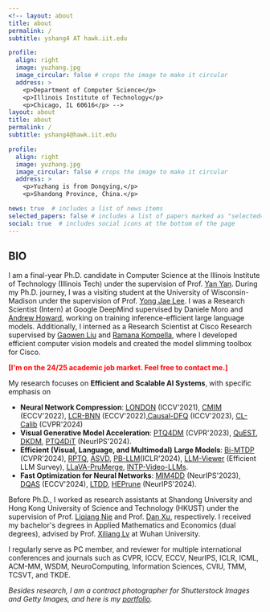 ```yaml
---
<!-- layout: about
title: about
permalink: /
subtitle: yshang4 AT hawk.iit.edu

profile:
  align: right
  image: yuzhang.jpg
  image_circular: false # crops the image to make it circular
  address: >
    <p>Department of Computer Science</p>
    <p>Illinois Institute of Technology</p>
    <p>Chicago, IL 60616</p> -->
layout: about
title: about
permalink: /
subtitle: yshang4@hawk.iit.edu

profile:
  align: right
  image: yuzhang.jpg
  image_circular: false # crops the image to make it circular
  address: >
    <p>Yuzhang is from Dongying,</p>
    <p>Shandong Province, China.</p>

news: true  # includes a list of news items
selected_papers: false # includes a list of papers marked as "selected={true}"
social: true  # includes social icons at the bottom of the page
---
```

## BIO
I am a final-year Ph.D. candidate in Computer Science at the Illinois Institute of Technology (Illinois Tech) under the supervision of Prof. [Yan Yan](https://tomyan555.github.io/). During my Ph.D. journey, I was a visiting student at the University of Wisconsin-Madison under the supervision of Prof. [Yong Jae Lee](https://pages.cs.wisc.edu/~yongjaelee/). I was a Research Scientist (Intern) at Google DeepMind supervised by Daniele Moro and [Andrew Howard](https://scholar.google.com/citations?user=_9l8vD8AAAAJ&hl=en), working on training inference-efficient large language models. Additionally, I interned as a Research Scientist at Cisco Research supervised by [Gaowen Liu](https://scholar.google.com/citations?user=NIv_aeQAAAAJ&hl=en) and [Ramana Kompella](https://scholar.google.com/citations?user=uf9RZboAAAAJ&hl=en), where I developed efficient computer vision models and created the model slimming toolbox for Cisco.             

<span style="color:red; font-weight:bold;">[I'm on the 24/25 academic job market. Feel free to contact me.]</span>    

My research focuses on **Efficient and Scalable AI Systems**, with specific emphasis on 
- **Neural Network Compression**: [LONDON](https://arxiv.org/abs/2108.12905) (ICCV'2021), [CMIM](https://arxiv.org/abs/2207.02970) (ECCV'2022), [LCR-BNN](https://arxiv.org/abs/2207.06540) (ECCV'2022),[Causal-DFQ](https://arxiv.org/abs/2309.136820) (ICCV'2023), [CL-Calib](https://openaccess.thecvf.com/content/CVPR2024/papers/Shang_Enhancing_Post-training_Quantization_Calibration_through_Contrastive_Learning_CVPR_2024_paper.pdf) (CVPR'2024)
- **Visual Generative Model Acceleration**: [PTQ4DM](https://arxiv.org/abs/2211.15736) (CVPR'2023), [QuEST](https://arxiv.org/abs/2402.03666), [DKDM](https://arxiv.org/abs/2409.03550), [PTQ4DiT](https://arxiv.org/abs/2405.16005) (NeurIPS'2024).
- **Efficient (Visual, Language, and Multimodal) Large Models**: [Bi-MTDP](https://arxiv.org/abs/2405.14136) (CVPR'2024), [RPTQ](https://arxiv.org/abs/2304.01089), [ASVD](https://arxiv.org/abs/2312.05821), [PB-LLM](https://arxiv.org/pdf/2310.00034)(ICLR'2024), [LLM-Viewer](https://arxiv.org/abs/2402.16363) (Efficient LLM Survey), [LLaVA-PruMerge](https://arxiv.org/abs/2403.15388), [INTP-Video-LLMs](https://arxiv.org/abs/2409.12963). 
- **Fast Optimization for Neural Networks**: [MIM4DD](https://proceedings.neurips.cc/paper_files/paper/2023/hash/24d36eee157559e0d2549455fba28f6a-Abstract-Conference.html) (NeurIPS'2023), [DQAS](https://arxiv.org/abs/2407.07268) (ECCV'2024), [LTDD](https://arxiv.org/abs/2408.14506), [HEPrune](https://github.com/UCF-Lou-Lab-PET/Private-Data-Prune) (NeurIPS'2024).    


Before Ph.D., I worked as research assistants at Shandong University and Hong Kong University of Science and Technology (HKUST) under the supervision of Prof. [Liqiang Nie](https://liqiangnie.github.io/index.html) and Prof. [Dan Xu](https://www.danxurgb.net/), respectively. 
I received my bachelor's degrees in Applied Mathematics and Economics (dual degrees), advised by Prof. [Xiliang Lv](https://scholar.google.com/citations?user=SIJCkXcAAAAJ&hl=en) at Wuhan University.     

I regularly serve as PC member, and reviewer for multiple international conferences and journals such as CVPR, ICCV, ECCV, NeurIPS, ICLR, ICML, ACM-MM, WSDM, NeuroComputing, Information Sciences, CVIU, TMM, TCSVT, and TKDE.    


_Besides research, I am a contract photographer for Shutterstock Images and Getty Images, and here is my [portfolio](https://500px.com/p/yuzhangshang)._     
<!-- > Motto: Wir müssen wissen, wir werden wissen!     -->
